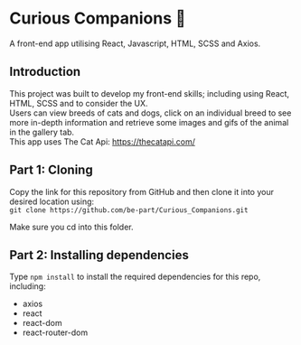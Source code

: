 # Curious Companions :leopard:

A front-end app utilising React, Javascript, HTML, SCSS and Axios.  

## Introduction

This project was built to develop my front-end skills; including using React, HTML, SCSS and to consider the UX.  
Users can view breeds of cats and dogs, click on an individual breed to see more in-depth information and retrieve some images and gifs of the animal in the gallery tab.  
This app uses The Cat Api: https://thecatapi.com/  


## Part 1: Cloning

Copy the link for this repository from GitHub and then clone it into your desired location using:  
`git clone https://github.com/be-part/Curious_Companions.git`

Make sure you cd into this folder. 


## Part 2: Installing dependencies

Type `npm install` to install the required dependencies for this repo, including:
* axios
* react
* react-dom
* react-router-dom
